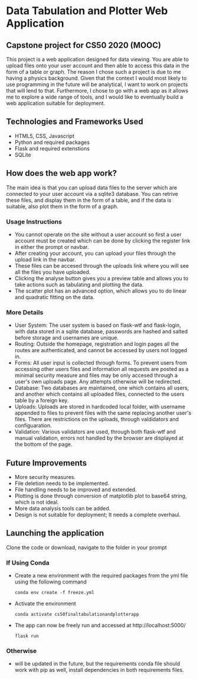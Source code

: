 # Data Tabulation and Plotter Web Application
## Capstone project for CS50 2020 (MOOC)

This project is a web application designed for data viewing. You are able to upload files onto your user account
and then able to access this data in the form of a table or graph. The reason I chose such a project is
due to me having a physics background. Given that the context I would most likely to use programming in the
future will be analytical, I want to work on projects that will lend to that. Furthermore, I chose to go with
a web app as it allows me to explore a wide range of tools, and I would like to eventually build a web
application suitable for deployment.

## Technologies and Frameworks Used

- HTML5, CSS, Javascript
- Python and required packages
- Flask and required extenstions
- SQLite

## How does the web app work?

The main idea is that you can upload data files to the server which are connected to your user account via a sqlite3
database. You can retrive these files, and display them in the form of a table, and if the data is suitable, also plot
them in the form of a graph.

### Usage Instructions

- You cannot operate on the site without a user account so first a user account must be created which can be done by clicking the register link
in either the prompt or navbar.
- After creating your account, you can upload your files through the upload link in the navbar.
- These files can be accesed through the uploads link where you will see all the files you have uploaded.
- Clicking the analyse button gives you a preview table and allows you to take actions such as tabulating and plotting the data.
- The scatter plot has an advanced option, which allows you to do linear and quadratic fitting on the data.

### More Details

- User System: The user system is based on flask-wtf and flask-login, with data stored in a sqlite database, passwords are hashed and salted before storage and usernames are
               unique.
- Routing: Outside the homepage, registration and login pages all the routes are authenticated, and cannot be accessed by users not logged in. 
- Forms: All user input is collected through forms. To prevent users from accessing other users files and information all requests are posted as a minimal security measure
         and files may be only accesed through a user's own uploads page. Any attempts otherwise will be redirected.
- Database: Two databases are maintained, one which contains all users, and another which contains all uploaded files, connected to the users table by a foreign key.
- Uploads: Uploads are stored in hardcoded local folder, with username appended to files to prevent files with the same replacing another user's files. There are
           restrictions on the uploads, through valdidators and configuaration.
- Validation: Various validators are used, through both flask-wtf and manual validation, errors not handled by the browser are displayed at the bottom of the page.
 
## Future Improvements

- More security measures.
- File deletion needs to be implemented.
- File handling needs to be improved and extended.
- Plotting is done through conversion of matplotlib plot to base64 string, which is not ideal.
- More data analysis tools can be added.
- Design is not suitable for deployment; It needs a complete overhaul.

## Launching the application

 Clone the code or download, navigate to the folder in your prompt

### If Using Conda

- Create a new environment with the required packages from the yml file using the following command

    `conda env create -f freeze.yml`
    
- Activate the environment

    `conda activate cs50finaltabulationandplotterapp`
    
- The app can now be freely run and accessed at http://localhost:5000/

    `flask run`
    
### Otherwise

- will be updated in the future, but the requirements conda file should work with pip as well, install dependencies in both requirements files.






